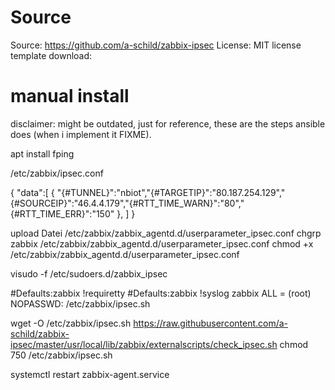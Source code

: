 Source
======

Source: https://github.com/a-schild/zabbix-ipsec
License: MIT license 
template download: 


manual install
==============

disclaimer: might be outdated, just for reference, these are the steps ansible does (when i implement it FIXME).


apt install fping


/etc/zabbix/ipsec.conf


{
    "data":[
        { "{#TUNNEL}":"nbiot","{#TARGETIP}":"80.187.254.129","{#SOURCEIP}":"46.4.4.179","{#RTT_TIME_WARN}":"80","{#RTT_TIME_ERR}":"150" },
        ]
}



upload Datei /etc/zabbix/zabbix_agentd.d/userparameter_ipsec.conf
chgrp zabbix /etc/zabbix/zabbix_agentd.d/userparameter_ipsec.conf
chmod +x /etc/zabbix/zabbix_agentd.d/userparameter_ipsec.conf

visudo -f /etc/sudoers.d/zabbix_ipsec

#Defaults:zabbix !requiretty
#Defaults:zabbix !syslog
zabbix ALL = (root) NOPASSWD: /etc/zabbix/ipsec.sh


wget -O /etc/zabbix/ipsec.sh https://raw.githubusercontent.com/a-schild/zabbix-ipsec/master/usr/local/lib/zabbix/externalscripts/check_ipsec.sh
chmod 750 /etc/zabbix/ipsec.sh


systemctl restart zabbix-agent.service
